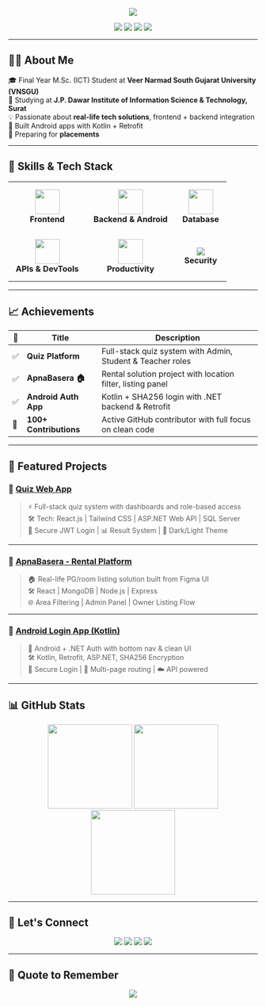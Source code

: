 <!-- Header Animation -->
<p align="center">
  <img src="https://readme-typing-svg.demolab.com?font=Fira+Code&size=26&duration=3000&pause=1000&color=00FFEF&center=true&vCenter=true&width=600&lines=Hey+I'm+Avanish+Yadav+%F0%9F%91%8B;M.Sc+(ICT)+Final+Year+Student;React+%7C+.NET+Core+%7C+Kotlin+%7C+MongoDB;Placement+Ready+%F0%9F%92%AA+%7C+Based+in+Surat%2C+India" />
</p>

<p align="center">
  <img src="https://img.shields.io/badge/VNSGU-blueviolet?style=for-the-badge&logo=google-scholar" />
  <img src="https://img.shields.io/badge/J.P.Dawar%20Institute-yellow?style=for-the-badge&logo=graduation-cap" />
  <img src="https://img.shields.io/github/followers/avanishyadav?label=Followers&style=for-the-badge" />
  <img src="https://img.shields.io/badge/Tech%20Stack-🔥_FullStack-green?style=for-the-badge" />
</p>

---

## 🙋‍♂️ About Me

🎓 Final Year M.Sc. (ICT) Student at **Veer Narmad South Gujarat University (VNSGU)**  
🏫 Studying at **J.P. Dawar Institute of Information Science & Technology, Surat**  
💡 Passionate about **real-life tech solutions**, frontend + backend integration  
📱 Built Android apps with Kotlin + Retrofit  
🎯 Preparing for **placements** 

---

## 🧠 Skills & Tech Stack

<div align="center">
  <table>
    <tr>
      <td align="center" style="padding: 15px;">
        <img src="https://skillicons.dev/icons?i=react,tailwind,html,css" height="50"/>
        <br/><b>Frontend</b>
      </td>
      <td align="center" style="padding: 15px;">
        <img src="https://skillicons.dev/icons?i=dotnet,nodejs,kotlin,androidstudio" height="50"/>
        <br/><b>Backend & Android</b>
      </td>
      <td align="center" style="padding: 15px;">
        <img src="https://skillicons.dev/icons?i=sql,mongodb,firebase" height="50"/>
        <br/><b>Database</b>
      </td>
    </tr>
    <tr>
      <td align="center" style="padding: 15px;">
        <img src="https://skillicons.dev/icons?i=javascript,postman,git" height="50"/>
        <br/><b>APIs & DevTools</b>
      </td>
      <td align="center" style="padding: 15px;">
        <img src="https://skillicons.dev/icons?i=github,figma,canva,vscode" height="50"/>
        <br/><b>Productivity</b>
      </td>
      <td align="center" style="padding: 15px;">
        <img src="https://img.shields.io/badge/JWT-Auth-blue?style=for-the-badge&logo=jsonwebtokens" /><br/>
        <b>Security</b>
      </td>
    </tr>
  </table>
</div>

---

## 📈 Achievements

| 🌟 | Title | Description |
|----|-------|-------------|
| ✅ | **Quiz Platform** | Full-stack quiz system with Admin, Student & Teacher roles |
| ✅ | **ApnaBasera 🏠** | Rental solution project with location filter, listing panel |
| ✅ | **Android Auth App** | Kotlin + SHA256 login with .NET backend & Retrofit |
| 📅 | **100+ Contributions** | Active GitHub contributor with full focus on clean code |

---

## 🚀 Featured Projects

### 🔹 [Quiz Web App](https://github.com/your-repo)
> ⚡ Full-stack quiz system with dashboards and role-based access  
🛠 Tech: React.js | Tailwind CSS | ASP.NET Web API | SQL Server  
🔐 Secure JWT Login | 📊 Result System | 🌙 Dark/Light Theme

---

### 🔹 [ApnaBasera - Rental Platform](https://github.com/your-repo)
> 🏠 Real-life PG/room listing solution built from Figma UI  
🛠 React | MongoDB | Node.js | Express  
🌐 Area Filtering | Admin Panel | Owner Listing Flow

---

### 🔹 [Android Login App (Kotlin)](https://github.com/your-repo)
> 📱 Android + .NET Auth with bottom nav & clean UI  
🛠 Kotlin, Retrofit, ASP.NET, SHA256 Encryption  
👤 Secure Login | 📲 Multi-page routing | ☁️ API powered

---

## 📊 GitHub Stats

<p align="center">
  <img src="https://github-readme-stats.vercel.app/api?username=avanishyadav&show_icons=true&theme=dracula&hide=issues&count_private=true" height="170" />
  <img src="https://github-readme-streak-stats.herokuapp.com/?user=avanishyadav&theme=dracula" height="170" />
  <img src="https://github-readme-stats.vercel.app/api/top-langs/?username=avanishyadav&layout=compact&theme=dracula" height="170" />
</p>

---

## 🔗 Let's Connect

<p align="center">
  <a href="https://linkedin.com/in/your-link"><img src="https://img.shields.io/badge/LinkedIn-blue?style=for-the-badge&logo=linkedin"></a>
  <a href="mailto:yourmail@gmail.com"><img src="https://img.shields.io/badge/Gmail-D14836?style=for-the-badge&logo=gmail&logoColor=white"></a>
  <a href="https://your-portfolio.com"><img src="https://img.shields.io/badge/Portfolio-black?style=for-the-badge&logo=google-chrome"></a>
  <a href="https://youtube.com/@yourchannel"><img src="https://img.shields.io/badge/YouTube-red?style=for-the-badge&logo=youtube"></a>
</p>

---

## 🧠 Quote to Remember

<p align="center">
  <img src="https://img.shields.io/badge/%F0%9F%92%BB%20Code%20Smart%2C%20Build%20Bold-black?style=for-the-badge&logo=codeforces&logoColor=white" />
</p>
